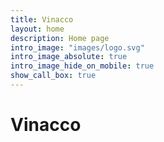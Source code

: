 ```yaml
---
title: Vinacco
layout: home
description: Home page
intro_image: "images/logo.svg"
intro_image_absolute: true
intro_image_hide_on_mobile: true
show_call_box: true
---
```


# Vinacco